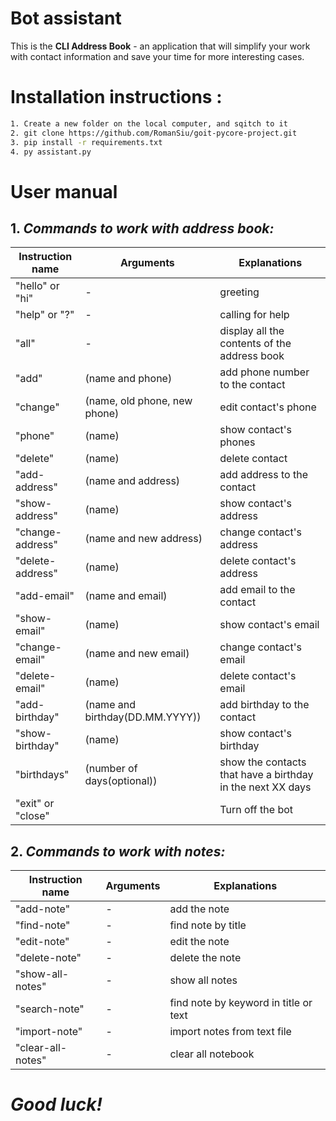 # __Bot assistant__
This is the __CLI Address Book__ - an application that will simplify your work with contact information and save your time for more interesting cases.


# __Installation instructions__ :
```sh
1. Create a new folder on the local computer, and sqitch to it
2. git clone https://github.com/RomanSiu/goit-pycore-project.git
3. pip install -r requirements.txt
4. py assistant.py
```

# __User manual__

## 1. _Commands to work with address book:_
| Instruction name  | Arguments     | Explanations                                               |
|-------------------|---------------|------------------------------------------------------------|
| "hello" or "hi"   | -             | greeting                                                   |
| "help" or "?"     | -             | calling for help                                           |
| "all"             | -             | display all the contents of the address book               |
| "add"             | (name and phone) | add phone number to the contact                            |
| "change"          | (name, old phone, new phone) | edit contact's phone                                       |
| "phone"           | (name)        | show contact's phones                                      |
| "delete"          | (name)        | delete contact                                             |
| "add-address"     | (name and address) | add address to the contact                                 |
| "show-address"    | (name)        | show contact's address                                     |
| "change-address"  | (name and new address) | change contact's address                                   |
| "delete-address"  | (name)        | delete contact's address                                   |
| "add-email"       | (name and email) | add email to the contact                                   |
| "show-email"      | (name)        | show contact's email                                       |
| "change-email"    | (name and new email) | change contact's email                                     |
| "delete-email"    | (name)        | delete contact's email                                     |
| "add-birthday"    | (name and birthday(DD.MM.YYYY)) | add birthday to the contact                                |
| "show-birthday"   | (name)        | show contact's birthday                                    |
| "birthdays"       | (number of days(optional)) | show the contacts that have a birthday in the next XX days |
| "exit" or "close" |               | Turn off the bot                                           |

## 2. _Commands to work with notes:_
| Instruction name | Arguments              | Explanations                          |
|------------------|------------------------|---------------------------------------|
| "add-note"       | -                      | add the note                          |
| "find-note"      | -                      | find note by title                    |
| "edit-note"      | -                      | edit the note                         |
| "delete-note"    | -                      | delete the note                       |
| "show-all-notes" | -                      | show all notes                        |
| "search-note"    | -                      | find note by keyword in title or text |
| "import-note"         | -                      | import notes from text file           |
| "clear-all-notes"    | -                      | clear all notebook                    |

# _Good luck!_